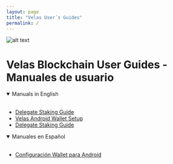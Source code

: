```yaml
---
layout: page
title: "Velas User´s Guides"
permalink: /
---
```


![alt text](https://github.com/dexempower/dexempower.github.io-velas/blob/main/assets/logos/LogoLettersmdpi.png?raw=true)

# Velas Blockchain User Guides - Manuales de usuario

<details open>
<summary>Manuals in English</summary>
<br>
  
-   [Delegate Staking Guide](https://dexempower.github.io/dexempower.github.io-velas/guides/delegate-staking/2020/11/20/velas-staking-guide)
-   [Velas Android Wallet Setup](https://dexempower.github.io/dexempower.github.io-velas/guides/delegate-staking/2020/11/20/velas-staking-guide)
-   <a href="https://dexempower.github.io/dexempower.github.io-velas/guides/delegate-staking/2020/11/20/velas-staking-guide">Delegate Staking Guide</a>

  
</details>

<details open>
<summary>Manuales en Español</summary>
<br>
  
-   [Configuración Wallet para Android](https://dexempower.github.io/dexempower.github.io-velas/guides/delegate-staking/2020/11/20/velas-staking-guide)

  
</details>
